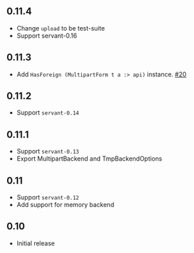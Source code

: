 0.11.4
------

- Change `upload` to be test-suite
- Support servant-0.16

0.11.3
------

- Add `HasForeign (MultipartForm t a :> api)` instance.
  [#20](https://github.com/haskell-servant/servant-multipart/pull/20)

0.11.2
------

- Support `servant-0.14`

0.11.1
------

- Support `servant-0.13`
- Export MultipartBackend and TmpBackendOptions

0.11
----

- Support `servant-0.12`
- Add support for memory backend

0.10
----

- Initial release
